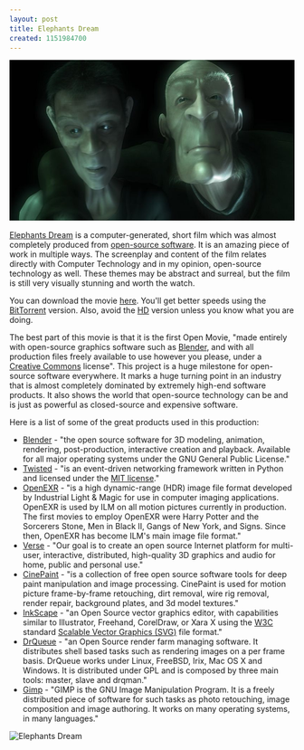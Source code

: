 ```yaml
---
layout: post
title: Elephants Dream
created: 1151984700
---
```


![](/images/posts/zzold/Elephants_Dream.jpg)

[Elephants Dream](http://www.elephantsdream.org "Elephants Dream") is a computer-generated, short film which was almost completely produced from [open-source software](http://en.wikipedia.org/wiki/Open_source "Wikipedia: Open Source"). It is an amazing piece of work in multiple ways. The screenplay and content of the film relates directly with Computer Technology and in my opinion, open-source technology as well. These themes may be abstract and surreal, but the film is still very visually stunning and worth the watch.

You can download the movie [here](http://orange.blender.org/download "Download Elephants Dream"). You'll get better speeds using the [BitTorrent](http://en.wikipedia.org/wiki/Bittorrent "Wikipedia: BitTorrent") version. Also, avoid the [HD](http://en.wikipedia.org/wiki/High-definition_video "Wikipedia: HD") version unless you know what you are doing.

The best part of this movie is that it is the first Open Movie, "made entirely with open-source graphics software such as [Blender](http://www.blender.org/ "Blender"), and with all production files freely available to use however you please, under a [Creative Commons](http://www.creativecommons.org/ "Creative Commons") license". This project is a huge milestone for open-source software everywhere. It marks a huge turning point in an industry that is almost completely dominated by extremely high-end software products. It also shows the world that open-source technology can be and is just as powerful as closed-source and expensive software.

Here is a list of some of the great products used in this production:

- [Blender](http://www.blender.org/ "Blender") - "the open source software for 3D modeling, animation, rendering, post-production, interactive creation and playback. Available for all major operating systems under the GNU General Public License."
- [Twisted](http://twistedmatrix.com/ "Twisted") - "is an event-driven networking framework written in Python and licensed under the [MIT license](http://www.opensource.org/licenses/mit-license.php "MIT license")."
- [OpenEXR](http://www.openexr.com/ "OpenEXR") - "is a high dynamic-range (HDR) image file format developed by Industrial Light & Magic for use in computer imaging applications. OpenEXR is used by ILM on all motion pictures currently in production. The first movies to employ OpenEXR were Harry Potter and the Sorcerers Stone, Men in Black II, Gangs of New York, and Signs. Since then, OpenEXR has become ILM's main image file format."
- [Verse](http://uni-verse.org/ "Verse") - "Our goal is to create an open source Internet platform for multi-user, interactive, distributed, high-quality 3D graphics and audio for home, public and personal use."
- [CinePaint](http://www.cinepaint.org/ "CinePaint") - "is a collection of free open source software tools for deep paint manipulation and image processing. CinePaint is used for motion picture frame-by-frame retouching, dirt removal, wire rig removal, render repair, background plates, and 3d model textures."
- [InkScape](http://www.inkscape.org/ "InkScape") - "an Open Source vector graphics editor, with capabilities similar to Illustrator, Freehand, CorelDraw, or Xara X using the [W3C](http://www.w3.org/ "W3C") standard [Scalable Vector Graphics (SVG)](http://w3.org/Graphics/SVG/ "Scalable Vector Graphics (SVG)") file format."
- [DrQueue](http://www.drqueue.org/ "DrQueue") - "an Open Source render farm managing software. It distributes shell based tasks such as rendering images on a per frame basis. DrQueue works under Linux, FreeBSD, Irix, Mac OS X and Windows. It is distributed under GPL and is composed by three main tools: master, slave and drqman."
- [Gimp](http://www.gimp.org/ "Gimp") - "GIMP is the GNU Image Manipulation Program. It is a freely distributed piece of software for such tasks as photo retouching, image composition and image authoring. It works on many operating systems, in many languages."

![Elephants Dream](/system/files/Elephants_Dream.jpg "Elephants Dream")

